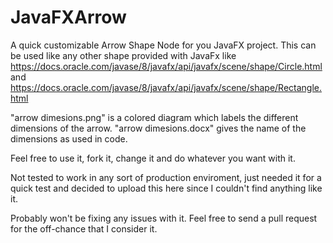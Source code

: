 # JavaFXArrow
A quick customizable Arrow Shape Node for you JavaFX project. This can be used like any other shape provided with JavaFx like https://docs.oracle.com/javase/8/javafx/api/javafx/scene/shape/Circle.html and https://docs.oracle.com/javase/8/javafx/api/javafx/scene/shape/Rectangle.html

"arrow dimesions.png" is a colored diagram which labels the different dimensions of the arrow.
"arrow dimesions.docx" gives the name of the dimensions as used in code.

Feel free to use it, fork it, change it and do whatever you want with it.

Not tested to work in any sort of production enviroment, just needed it for a quick test and decided to upload this here since I couldn't find anything like it.

Probably won't be fixing any issues with it. Feel free to send a pull request for the off-chance that I consider it.

